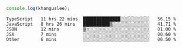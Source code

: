 ```js
console.log(khanguslee);
```

<!--START_SECTION:waka-->
```text
TypeScript   11 hrs 22 mins  ██████████████░░░░░░░░░░░   56.15 % 
JavaScript   8 hrs 26 mins   ██████████▒░░░░░░░░░░░░░░   41.71 % 
JSON         12 mins         ▒░░░░░░░░░░░░░░░░░░░░░░░░   01.00 % 
JSX          7 mins          ░░░░░░░░░░░░░░░░░░░░░░░░░   00.60 % 
Other        6 mins          ░░░░░░░░░░░░░░░░░░░░░░░░░   00.50 % 
```
<!--END_SECTION:waka-->

<!--
**khanguslee/khanguslee** is a ✨ _special_ ✨ repository because its `README.md` (this file) appears on your GitHub profile.

Here are some ideas to get you started:

- 🔭 I’m currently working on ...
- 🌱 I’m currently learning ...
- 👯 I’m looking to collaborate on ...
- 🤔 I’m looking for help with ...
- 💬 Ask me about ...
- 📫 How to reach me: ...
- 😄 Pronouns: ...
- ⚡ Fun fact: ...
-->
